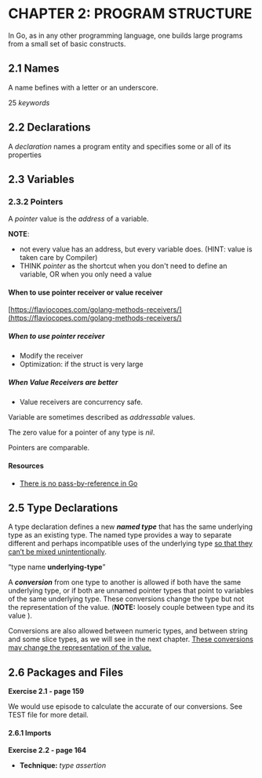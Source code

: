 # CHAPTER 2: PROGRAM STRUCTURE

In Go, as in any other programming language, one builds large programs from a small set of basic constructs.

## 2.1 Names

A name befines with a letter or an underscore.

25 *keywords*

## 2.2 Declarations

A *declaration* names a program entity and specifies some or all of its properties

## 2.3 Variables

### 2.3.2 Pointers

A *pointer* value is the *address* of a variable.

**NOTE**: 

- not every value has an address, but every variable does. (HINT: value is taken care by Compiler)
- THINK *pointer* as the shortcut when you don't need to define an variable, OR when you only need a value

#### When to use pointer receiver or value receiver

[https://flaviocopes.com/golang-methods-receivers/](https://flaviocopes.com/golang-methods-receivers/)

##### **When to use pointer receiver**

- Modify the receiver
- Optimization: if the struct is very large

##### **When Value Receivers are better**

- Value receivers are concurrency safe.

Variable are sometimes described as *addressable* values.

The zero value for a pointer of any type is *nil*.

Pointers are comparable.

#### Resources

- [There is no pass-by-reference in Go](https://dave.cheney.net/2017/04/29/there-is-no-pass-by-reference-in-go)

## 2.5 Type Declarations

A type declaration defines a new ***named type*** that has the same underlying type as an existing type. The named type provides a way to separate different and perhaps incompatible uses of the underlying type <u>so that they can’t be mixed unintentionally</u>.

 “type name **underlying-type**”

A ***conversion*** from one type to another is allowed if both have the same underlying type, or if both are unnamed pointer types that point to variables of the same underlying type. These conversions change the type but not the representation of the value. (**NOTE:** loosely couple between type and its value ).

Conversions are also allowed between numeric types, and between string and some slice types, as we will see in the next chapter. <u>These conversions may change the representation of the value.</u>

## 2.6 Packages and Files

**Exercise 2.1 - page 159**

We would use episode to calculate the accurate of our conversions. See TEST file for more detail.

#### 2.6.1 Imports

**Exercise 2.2 - page 164**

- **Technique:** *type assertion*

